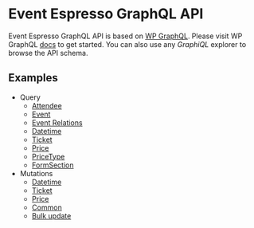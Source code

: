 # Event Espresso GraphQL API

Event Espresso GraphQL API is based on [WP GraphQL](https://github.com/wp-graphql). Please visit WP GraphQL [docs](https://docs.wpgraphql.com/) to get started. You can also use any _GraphiQL_ explorer to browse the API schema.

## Examples

-   Query
    -   [Attendee](./query/attendee.md)
    -   [Event](./query/event.md)
    -   [Event Relations](./query/eventRelations.md)
    -   [Datetime](./query/datetime.md)
    -   [Ticket](./query/ticket.md)
    -   [Price](./query/price.md)
    -   [PriceType](./query/priceType.md)
    -   [FormSection](./query/formSection.md)
-   Mutations
    -   [Datetime](./mutations/datetime.md)
    -   [Ticket](./mutations/ticket.md)
    -   [Price](./mutations/price.md)
    -   [Common](./mutations/common.md)
    -   [Bulk update](./mutations/bulk-update.md)
